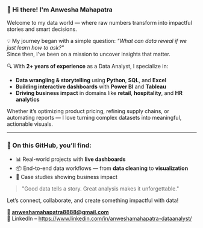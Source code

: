 

### 👋 Hi there! I'm **Anwesha Mahapatra**

Welcome to my data world — where raw numbers transform into impactful stories and smart decisions.  

💡 My journey began with a simple question: *"What can data reveal if we just learn how to ask?"*  
Since then, I've been on a mission to uncover insights that matter.

🔍 With **2+ years of experience** as a Data Analyst, I specialize in:
- **Data wrangling & storytelling** using **Python**, **SQL**, and **Excel**
- **Building interactive dashboards** with **Power BI** and **Tableau**
- **Driving business impact** in domains like **retail**, **hospitality**, and **HR analytics**

Whether it’s optimizing product pricing, refining supply chains, or automating reports — I love turning complex datasets into meaningful, actionable visuals.

---

### 🚀 On this GitHub, you’ll find:
- 📊 Real-world projects with **live dashboards**
- 📦 End-to-end data workflows — from **data cleaning** to **visualization**
- 📁 Case studies showing business impact

> "Good data tells a story. Great analysis makes it unforgettable."

Let’s connect, collaborate, and create something impactful with data!

📧 **anweshamahapatra8888@gmail.com**  
🔗 LinkedIn – https://www.linkedin.com/in/anweshamahapatra-dataanalyst/
